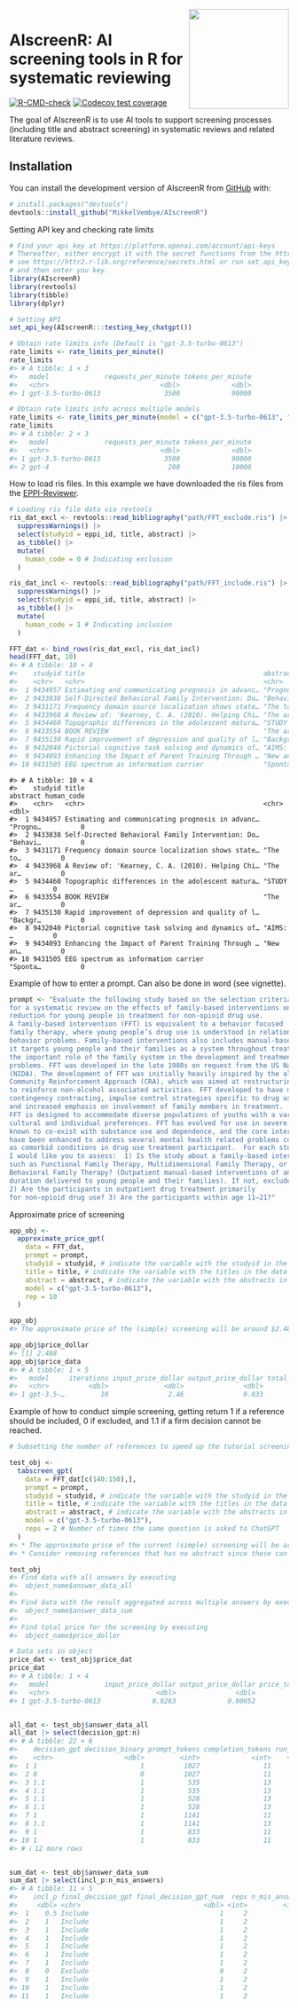 
<!-- README.md is generated from README.Rmd. Please edit that file -->

<img src="man/figures/AIscreenR_hex.png" align="right" width="180"/>

# AIscreenR: AI screening tools in R for systematic reviewing

<!-- badges: start -->

[![R-CMD-check](https://github.com/MikkelVembye/AIscreenR/actions/workflows/R-CMD-check.yaml/badge.svg)](https://github.com/MikkelVembye/AIscreenR/actions/workflows/R-CMD-check.yaml)
[![Codecov test
coverage](https://codecov.io/gh/MikkelVembye/AIscreenR/branch/main/graph/badge.svg)](https://app.codecov.io/gh/MikkelVembye/AIscreenR?branch=main)
<!-- badges: end -->

The goal of AIscreenR is to use AI tools to support screening processes
(including title and abstract screening) in systematic reviews and
related literature reviews.

## Installation

You can install the development version of AIscreenR from
[GitHub](https://github.com/) with:

``` r
# install.packages("devtools")
devtools::install_github("MikkelVembye/AIscreenR")
```

Setting API key and checking rate limits

``` r
# Find your api key at https://platform.openai.com/account/api-keys 
# Thereafter, either encrypt it with the secret functions from the httr2 package
# see https://httr2.r-lib.org/reference/secrets.html or run set_api_key() 
# and then enter you key.
library(AIscreenR)
library(revtools)
library(tibble)
library(dplyr)

# Setting API
set_api_key(AIscreenR:::testing_key_chatgpt())

# Obtain rate limits info (Default is "gpt-3.5-turbo-0613")
rate_limits <- rate_limits_per_minute()
rate_limits
#> # A tibble: 1 × 3
#>   model              requests_per_minute tokens_per_minute
#>   <chr>                            <dbl>             <dbl>
#> 1 gpt-3.5-turbo-0613                3500             90000

# Obtain rate limits info across multiple models
rate_limits <- rate_limits_per_minute(model = c("gpt-3.5-turbo-0613", "gpt-4"))
rate_limits
#> # A tibble: 2 × 3
#>   model              requests_per_minute tokens_per_minute
#>   <chr>                            <dbl>             <dbl>
#> 1 gpt-3.5-turbo-0613                3500             90000
#> 2 gpt-4                              200             10000
```

How to load ris files. In this example we have downloaded the ris files
from the [EPPI-Reviewer](https://eppi.ioe.ac.uk/EPPIReviewer-Web/home).

``` r
# Loading ris file data via revtools
ris_dat_excl <- revtools::read_bibliography("path/FFT_exclude.ris") |> 
  suppressWarnings() |> 
  select(studyid = eppi_id, title, abstract) |> 
  as_tibble() |> 
  mutate(
    human_code = 0 # Indicating exclusion
  )

ris_dat_incl <- revtools::read_bibliography("path/FFT_include.ris") |> 
  suppressWarnings() |> 
  select(studyid = eppi_id, title, abstract) |> 
  as_tibble() |> 
  mutate(
    human_code = 1 # Indicating inclusion
  )

FFT_dat <- bind_rows(ris_dat_excl, ris_dat_incl)
head(FFT_dat, 10)
#> # A tibble: 10 × 4
#>    studyid title                                             abstract human_code
#>    <chr>   <chr>                                             <chr>         <dbl>
#>  1 9434957 Estimating and communicating prognosis in advanc… "Progno…          0
#>  2 9433838 Self-Directed Behavioral Family Intervention: Do… "Behavi…          0
#>  3 9431171 Frequency domain source localization shows state… "The to…          0
#>  4 9433968 A Review of: 'Kearney, C. A. (2010). Helping Chi… "The ar…          0
#>  5 9434460 Topographic differences in the adolescent matura… "STUDY …          0
#>  6 9433554 BOOK REVIEW                                       "The ar…          0
#>  7 9435130 Rapid improvement of depression and quality of l… "Backgr…          0
#>  8 9432040 Pictorial cognitive task solving and dynamics of… "AIMS: …          0
#>  9 9434093 Enhancing the Impact of Parent Training Through … "New an…          0
#> 10 9431505 EEG spectrum as information carrier               "Sponta…          0
```

    #> # A tibble: 10 × 4
    #>    studyid title                                             abstract human_code
    #>    <chr>   <chr>                                             <chr>         <dbl>
    #>  1 9434957 Estimating and communicating prognosis in advanc… "Progno…          0
    #>  2 9433838 Self-Directed Behavioral Family Intervention: Do… "Behavi…          0
    #>  3 9431171 Frequency domain source localization shows state… "The to…          0
    #>  4 9433968 A Review of: 'Kearney, C. A. (2010). Helping Chi… "The ar…          0
    #>  5 9434460 Topographic differences in the adolescent matura… "STUDY …          0
    #>  6 9433554 BOOK REVIEW                                       "The ar…          0
    #>  7 9435130 Rapid improvement of depression and quality of l… "Backgr…          0
    #>  8 9432040 Pictorial cognitive task solving and dynamics of… "AIMS: …          0
    #>  9 9434093 Enhancing the Impact of Parent Training Through … "New an…          0
    #> 10 9431505 EEG spectrum as information carrier               "Sponta…          0

Example of how to enter a prompt. Can also be done in word (see
vignette).

``` r
prompt <- "Evaluate the following study based on the selection criteria
for a systematic review on the effects of family-based interventions on drug abuse
reduction for young people in treatment for non-opioid drug use.
A family-based intervention (FFT) is equivalent to a behavior focused
family therapy, where young people’s drug use is understood in relation to family
behavior problems. Family-based interventions also includes manual-based family therapies as
it targets young people and their families as a system throughout treatment, and thereby recognizes
the important role of the family system in the development and treatment of young people’s drug use
problems. FFT was developed in the late 1980s on request from the US National Institute on Drug Abuse
(NIDA). The development of FFT was initially heavily inspired by the alcohol abuse program
Community Reinforcement Approach (CRA), which was aimed at restructuring the environment
to reinforce non-alcohol associated activities. FFT developed to have more emphasis on
contingency contracting, impulse control strategies specific to drug use,
and increased emphasis on involvement of family members in treatment.
FFT is designed to accommodate diverse populations of youths with a variety of behavioral,
cultural and individual preferences. FFT has evolved for use in severe behavioral disturbances
known to co-exist with substance use and dependence, and the core interventions
have been enhanced to address several mental health related problems commonly occurring
as comorbid conditions in drug use treatment participant.  For each study,
I would like you to assess:  1) Is the study about a family-based intervention,
such as Functional Family Therapy, Multidimensional Family Therapy, or
Behavioral Family Therapy? (Outpatient manual-based interventions of any
duration delivered to young people and their families). If not, exclude study.
2) Are the participants in outpatient drug treatment primarily
for non-opioid drug use? 3) Are the participants within age 11–21?"
```

Approximate price of screening

``` r
app_obj <- 
  approximate_price_gpt(
    data = FFT_dat,
    prompt = prompt,
    studyid = studyid, # indicate the variable with the studyid in the data
    title = title, # indicate the variable with the titles in the data
    abstract = abstract, # indicate the variable with the abstracts in the data
    model = c("gpt-3.5-turbo-0613"),
    rep = 10 
  )

app_obj
#> The approximate price of the (simple) screening will be around $2.488.

app_obj$price_dollar
#> [1] 2.488
app_obj$price_data
#> # A tibble: 1 × 5
#>   model     iterations input_price_dollar output_price_dollar total_price_dollor
#>   <chr>          <dbl>              <dbl>               <dbl>              <dbl>
#> 1 gpt-3.5-…         10               2.46               0.033               2.49
```

Example of how to conduct simple screening, getting return 1 if a
reference should be included, 0 if excluded, and 1.1 if a firm decision
cannot be reached.

``` r
# Subsetting the number of references to speed up the tutorial screening

test_obj <- 
  tabscreen_gpt(
    data = FFT_dat[c(140:150),],
    prompt = prompt, 
    studyid = studyid, # indicate the variable with the studyid in the data
    title = title, # indicate the variable with the titles in the data
    abstract = abstract, # indicate the variable with the abstracts in the data
    model = c("gpt-3.5-turbo-0613"),
    reps = 2 # Number of times the same question is asked to ChatGPT
  ) 
#> * The approximate price of the current (simple) screening will be around $0.0286.
#> * Consider removing references that has no abstract since these can distort the accuracy of the screening

test_obj
#> Find data with all answers by executing
#>  object_name$answer_data_all 
#> 
#> Find data with the result aggregated across multiple answers by executing
#>  object_name$answer_data_sum
#> 
#> Find total price for the screening by executing
#>  object_name$price_dollor

# Data sets in object
price_dat <- test_obj$price_dat
price_dat
#> # A tibble: 1 × 4
#>   model              input_price_dollar output_price_dollar price_total_dollar
#>   <chr>                           <dbl>               <dbl>              <dbl>
#> 1 gpt-3.5-turbo-0613             0.0263             0.00052             0.0268


all_dat <- test_obj$answer_data_all
all_dat |> select(decision_gpt:n)
#> # A tibble: 22 × 6
#>    decision_gpt decision_binary prompt_tokens completion_tokens run_time     n
#>    <chr>                  <dbl>         <int>             <int>    <dbl> <int>
#>  1 1                          1          1027                11      0.7     1
#>  2 0                          0          1027                11      0.7     2
#>  3 1.1                        1           535                13      0.9     1
#>  4 1.1                        1           535                13      0.8     2
#>  5 1.1                        1           528                13      0.8     1
#>  6 1.1                        1           528                13      0.8     2
#>  7 1                          1          1141                11      0.9     1
#>  8 1.1                        1          1141                13      1.1     2
#>  9 1                          1           833                11      0.8     1
#> 10 1                          1           833                11      0.6     2
#> # ℹ 12 more rows


sum_dat <- test_obj$answer_data_sum
sum_dat |> select(incl_p:n_mis_answers)
#> # A tibble: 11 × 5
#>    incl_p final_decision_gpt final_decision_gpt_num  reps n_mis_answers
#>     <dbl> <chr>                               <dbl> <int>         <int>
#>  1    0.5 Include                                 1     2             0
#>  2    1   Include                                 1     2             0
#>  3    1   Include                                 1     2             0
#>  4    1   Include                                 1     2             0
#>  5    1   Include                                 1     2             0
#>  6    1   Include                                 1     2             0
#>  7    1   Include                                 1     2             0
#>  8    0   Exclude                                 0     2             0
#>  9    1   Include                                 1     2             0
#> 10    1   Include                                 1     2             0
#> 11    1   Include                                 1     2             0
```
